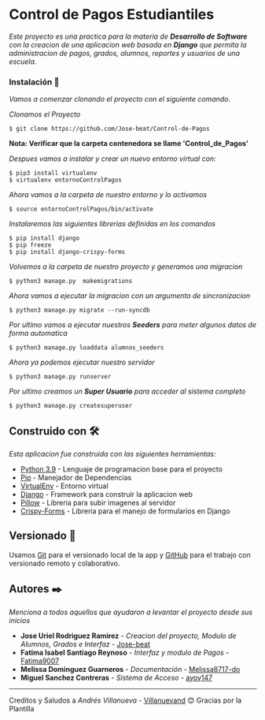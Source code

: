 # Control de Pagos Estudiantiles

_Este proyecto es una practica para la materia de **Desarrollo de Software** con la creacion de una aplicacion web basada en **Django** que permita la administracion de pagos, grados, alumnos, reportes y usuarios de una escuela._



### Instalación 🔧

_Vamos a comenzar clonando el proyecto con el siguiente comando._

_Clonamos el Proyecto_

```
$ git clone https://github.com/Jose-beat/Control-de-Pagos
```
**Nota: Verificar que la carpeta contenedora se llame 'Control_de_Pagos'**

_Despues vamos a instalar y crear un nuevo entorno virtual con:_

```
$ pip3 install virtualenv
$ virtualenv entornoControlPagos
```
_Ahora vamos a la carpeta de nuestro entorno y lo activamos_
```
$ source entornoControlPagos/bin/activate
```
_Instalaremos las siguientes librerias definidas en los comandos_
```
$ pip install django
$ pip freeze
$ pip install django-crispy-forms
```
_Volvemos a la carpeta de nuestro proyecto y generamos una migracion_
```
$ python3 manage.py  makemigrations
```
_Ahora vamos a ejecutar la migracion con un argumento de sincronizacion_
```
$ python3 manage.py migrate --run-syncdb
```
_Por ultimo vamos a ejecutar nuestros **Seeders** para meter algunos datos de forma automatica_
```
$ python3 manage.py loaddata alumnos_seeders
```
_Ahora ya podemos ejecutar nuestro servidor_
```
$ python3 manage.py runserver
```
_Por ultimo creamos un **Super Usuario** para acceder al sistema completo_

```
$ python3 manage.py createsuperuser
```

## Construido con 🛠️

_Esta aplicacion fue construida con las siguientes herramientas:_

* [Python 3.9](https://www.python.org/) - Lenguaje de programacion base para el proyecto
* [Pip](https://pypi.org/project/pip/) - Manejador de Dependencias
* [VirtualEnv](https://virtualenv.pypa.io/en/latest/) - Entorno virtual
* [Django](https://www.djangoproject.com/) - Framework para construir la aplicacion web
* [Pillow](https://pypi.org/project/Pillow/) - Libreria para subir imagenes al servidor
* [Crispy-Forms](https://django-crispy-forms.readthedocs.io/en/latest/) - Libreria para el manejo de formularios en Django


## Versionado 📌

Usamos [Git](https://git-scm.com/) para el versionado local de la app y [GitHub](https://github.com) para el trabajo con versionado remoto y colaborativo.

## Autores ✒️

_Menciona a todos aquellos que ayudaron a levantar el proyecto desde sus inicios_

* **Jose Uriel Rodriguez Ramirez** - *Creacion del proyecto, Modulo de Alumnos, Grados e Interfaz* - [Jose-beat](https://github.com/Jose-beat)
* **Fatima Isabel Santiago Reynoso** - *Interfaz y modulo de Pagos* - [Fatima9007](https://github.com/Fatima9007)
* **Melissa Dominguez Guarneros** - *Documentación* - [Melissa8717-do](https://github.com/Melissa8717-do)
* **Miguel Sanchez Contreras** - *Sistema de Acceso* - [ayoy147](https://github.com/ayoy147)


---
Creditos y Saludos a _Andrés Villanueva_ - [Villanuevand](https://github.com/Villanuevand) 😊 Gracias por la Plantilla
